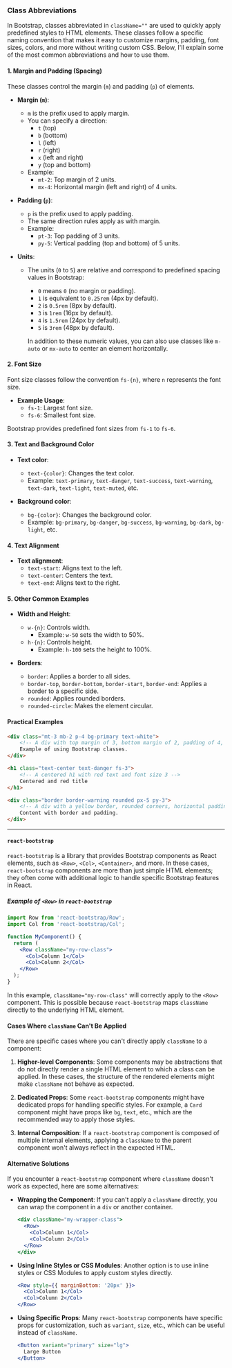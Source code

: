 ### Class Abbreviations

In Bootstrap, classes abbreviated in `className=""` are used to quickly apply predefined styles to HTML elements. These classes follow a specific naming convention that makes it easy to customize margins, padding, font sizes, colors, and more without writing custom CSS. Below, I'll explain some of the most common abbreviations and how to use them.

#### 1. **Margin and Padding (Spacing)**
These classes control the margin (`m`) and padding (`p`) of elements.

- **Margin (`m`)**:
  - `m` is the prefix used to apply margin.
  - You can specify a direction:
    - `t` (top)
    - `b` (bottom)
    - `l` (left)
    - `r` (right)
    - `x` (left and right)
    - `y` (top and bottom)
  - Example:
    - `mt-2`: Top margin of 2 units.
    - `mx-4`: Horizontal margin (left and right) of 4 units.

- **Padding (`p`)**:
  - `p` is the prefix used to apply padding.
  - The same direction rules apply as with margin.
  - Example:
    - `pt-3`: Top padding of 3 units.
    - `py-5`: Vertical padding (top and bottom) of 5 units.

- **Units**:
  - The units (`0` to `5`) are relative and correspond to predefined spacing values in Bootstrap:
    - `0` means `0` (no margin or padding).
    - `1` is equivalent to `0.25rem` (4px by default).
    - `2` is `0.5rem` (8px by default).
    - `3` is `1rem` (16px by default).
    - `4` is `1.5rem` (24px by default).
    - `5` is `3rem` (48px by default).

    In addition to these numeric values, you can also use classes like `m-auto` or `mx-auto` to center an element horizontally.

#### 2. **Font Size**
Font size classes follow the convention `fs-{n}`, where `n` represents the font size.

- **Example Usage**:
  - `fs-1`: Largest font size.
  - `fs-6`: Smallest font size.

Bootstrap provides predefined font sizes from `fs-1` to `fs-6`.

#### 3. **Text and Background Color**
- **Text color**:
  - `text-{color}`: Changes the text color.
  - Example: `text-primary`, `text-danger`, `text-success`, `text-warning`, `text-dark`, `text-light`, `text-muted`, etc.

- **Background color**:
  - `bg-{color}`: Changes the background color.
  - Example: `bg-primary`, `bg-danger`, `bg-success`, `bg-warning`, `bg-dark`, `bg-light`, etc.

#### 4. **Text Alignment**
- **Text alignment**:
  - `text-start`: Aligns text to the left.
  - `text-center`: Centers the text.
  - `text-end`: Aligns text to the right.

#### 5. **Other Common Examples**
- **Width and Height**:
  - `w-{n}`: Controls width.
    - Example: `w-50` sets the width to 50%.
  - `h-{n}`: Controls height.
    - Example: `h-100` sets the height to 100%.
  
- **Borders**:
  - `border`: Applies a border to all sides.
  - `border-top`, `border-bottom`, `border-start`, `border-end`: Applies a border to a specific side.
  - `rounded`: Applies rounded borders.
  - `rounded-circle`: Makes the element circular.

#### Practical Examples

```html
<div class="mt-3 mb-2 p-4 bg-primary text-white">
    <!-- A div with top margin of 3, bottom margin of 2, padding of 4, blue background, and white text -->
    Example of using Bootstrap classes.
</div>

<h1 class="text-center text-danger fs-3">
    <!-- A centered h1 with red text and font size 3 -->
    Centered and red title
</h1>

<div class="border border-warning rounded px-5 py-3">
    <!-- A div with a yellow border, rounded corners, horizontal padding of 5, and vertical padding of 3 -->
    Content with border and padding.
</div>
```

---


#### `react-bootstrap`

`react-bootstrap` is a library that provides Bootstrap components as React elements, such as `<Row>`, `<Col>`, `<Container>`, and more. In these cases, `react-bootstrap` components are more than just simple HTML elements; they often come with additional logic to handle specific Bootstrap features in React.

##### Example of `<Row>` in `react-bootstrap`

```jsx
import Row from 'react-bootstrap/Row';
import Col from 'react-bootstrap/Col';

function MyComponent() {
  return (
    <Row className="my-row-class">
      <Col>Column 1</Col>
      <Col>Column 2</Col>
    </Row>
  );
}
```

In this example, `className="my-row-class"` will correctly apply to the `<Row>` component. This is possible because `react-bootstrap` maps `className` directly to the underlying HTML element.

#### Cases Where `className` Can't Be Applied

There are specific cases where you can't directly apply `className` to a component:

1. **Higher-level Components**: Some components may be abstractions that do not directly render a single HTML element to which a class can be applied. In these cases, the structure of the rendered elements might make `className` not behave as expected.

2. **Dedicated Props**: Some `react-bootstrap` components might have dedicated props for handling specific styles. For example, a `Card` component might have props like `bg`, `text`, etc., which are the recommended way to apply those styles.

3. **Internal Composition**: If a `react-bootstrap` component is composed of multiple internal elements, applying a `className` to the parent component won't always reflect in the expected HTML.

#### Alternative Solutions

If you encounter a `react-bootstrap` component where `className` doesn't work as expected, here are some alternatives:

- **Wrapping the Component**: If you can't apply a `className` directly, you can wrap the component in a `div` or another container.

    ```jsx
    <div className="my-wrapper-class">
      <Row>
        <Col>Column 1</Col>
        <Col>Column 2</Col>
      </Row>
    </div>
    ```

- **Using Inline Styles or CSS Modules**: Another option is to use inline styles or CSS Modules to apply custom styles directly.

    ```jsx
    <Row style={{ marginBottom: '20px' }}>
      <Col>Column 1</Col>
      <Col>Column 2</Col>
    </Row>
    ```

- **Using Specific Props**: Many `react-bootstrap` components have specific props for customization, such as `variant`, `size`, etc., which can be useful instead of `className`.

    ```jsx
    <Button variant="primary" size="lg">
      Large Button
    </Button>
    ```
